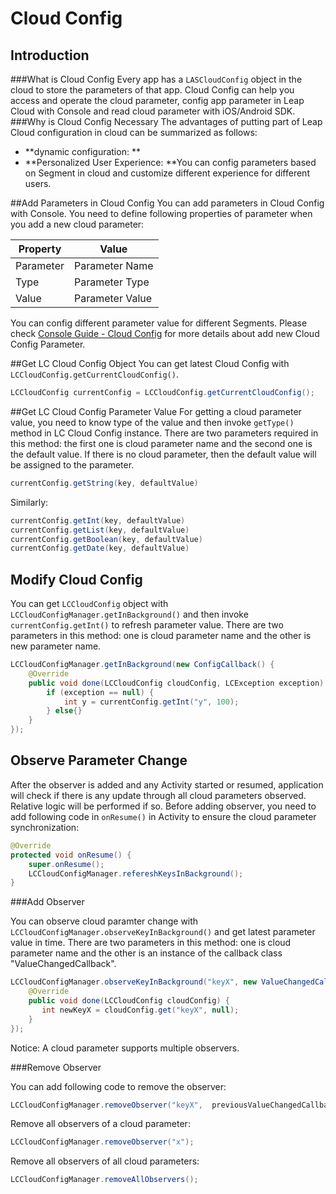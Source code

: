 # Cloud Config
## Introduction
###What is Cloud Config
Every app has a `LASCloudConfig` object in the cloud to store the parameters of that app. Cloud Config can help you access and operate the cloud parameter, config app parameter in Leap Cloud with Console and read cloud parameter with iOS/Android SDK.
###Why is Cloud Config Necessary
The advantages of putting part of Leap Cloud configuration in cloud can be summarized as follows:

* **dynamic configuration: **
* **Personalized User Experience: **You can config parameters based on Segment in cloud and customize different experience for different users.


##Add Parameters in Cloud Config
You can add parameters in Cloud Config with Console. You need to define following properties of parameter when you add a new cloud parameter: 

Property|Value
-------|-------
Parameter|Parameter Name
Type|Parameter Type
Value|Parameter Value

You can config different parameter value for different Segments. Please check [Console Guide - Cloud Config](..) for more details about add new Cloud Config Parameter. 

##Get LC Cloud Config Object
You can get latest Cloud Config with `LCCloudConfig.getCurrentCloudConfig()`.

```java
LCCloudConfig currentConfig = LCCloudConfig.getCurrentCloudConfig();
```

##Get LC Cloud Config Parameter Value
For getting a cloud parameter value, you need to know type of the value and then invoke `getType()` method in LC Cloud Config instance. There are two parameters required in this method: the first one is cloud parameter name and the second one is the default value. If there is no cloud parameter, then the default value will be assigned to the parameter. 

```java
currentConfig.getString(key, defaultValue)
```

Similarly:

```java
currentConfig.getInt(key, defaultValue)
currentConfig.getList(key, defaultValue)
currentConfig.getBoolean(key, defaultValue)
currentConfig.getDate(key, defaultValue)
```

## Modify Cloud Config

You can get `LCCloudConfig` object with `LCCloudConfigManager.getInBackground()` and then invoke `currentConfig.getInt()` to refresh parameter value. There are two parameters in this method: one is cloud parameter name and the other is new parameter name.

```java
LCCloudConfigManager.getInBackground(new ConfigCallback() {
    @Override
    public void done(LCCloudConfig cloudConfig, LCException exception) {
        if (exception == null) {
            int y = currentConfig.getInt("y", 100);
        } else{}
    }
});
```

## Observe Parameter Change
After the observer is added and any Activity started or resumed, application will check if there is any update through all cloud parameters observed. Relative logic will be performed if so. Before adding observer, you need to add following code in `onResume()` in Activity to ensure the cloud parameter synchronization:


```java
@Override
protected void onResume() {
    super.onResume();
    LCCloudConfigManager.refereshKeysInBackground();
}
```

###Add Observer

You can observe cloud paramter change with `LCCloudConfigManager.observeKeyInBackground()` and get latest parameter value in time. There are two parameters in this method: one is cloud parameter name and the other is an instance of the callback class "ValueChangedCallback".

```java
LCCloudConfigManager.observeKeyInBackground("keyX", new ValueChangedCallback() {
    @Override
    public void done(LCCloudConfig cloudConfig) {
       int newKeyX = cloudConfig.get("keyX", null);
    }
});
```

Notice:
A cloud parameter supports multiple observers.

###Remove Observer

You can add following code to remove the observer:

```java
LCCloudConfigManager.removeObserver("keyX",  previousValueChangedCallback);
```

Remove all observers of a cloud parameter:

```java
LCCloudConfigManager.removeObserver("x");
```

Remove all observers of all cloud parameters:

```java
LCCloudConfigManager.removeAllObservers();
```

